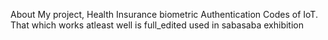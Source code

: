 About
My project, Health Insurance biometric Authentication Codes of IoT. That which works atleast well is full_edited used in sabasaba exhibition

